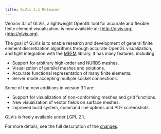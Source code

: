```yaml
---
title: GLVis 3.1 Released
---
```


Version 3.1 of GLVis, a lightweight OpenGL tool for accurate and flexible finite element visualization, is now available at: [http://glvis.org](http://glvis.org).

The goal of GLVis is to enable research and development of general finite element discretization algorithms through accurate OpenGL visualization, and tight integration with the [MFEM](http://mfem.org) library. It has many features, including:

- Support for arbitrary high-order and NURBS meshes.
- Visualization of parallel meshes and solutions.
- Accurate functional representation of many finite elements.
- Server mode accepting multiple socket connections.

Some of the new additions in version 3.1 are:

- Support for visualization of non-conforming meshes and grid functions.
- New visualization of vector fields on surface meshes.
- Improved build system, command line options and PDF screenshots.

GLVis is freely available under LGPL 2.1.

For more details, see the full description of the [changes](https://raw.githubusercontent.com/glvis/glvis/master/CHANGELOG).
